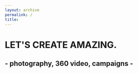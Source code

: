 ```yaml
---
layout: archive
permalink: /
title:
---
```



<div class="page-lead" style="background-image:url(https://c2.staticflickr.com/2/1634/24322540240_b6e6209bdd_b.jpg)">
      <div class="wrap page-lead-content">
        <h1>LET'S CREATE AMAZING.</h1>
        <h2>- photography, 360 video, campaigns -</h2>
				<!-- <a href="" class="button-surrounds">Let's Collaborate</a>-->
      </div><!-- /.page-lead-content -->
    </div>
